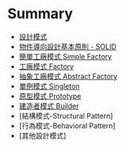 # Summary
* [設計模式](overall.md)
* [物件導向設計基本原則 - SOLID](oodPrinciple.md)	
* [簡單工廠模式 Simple Factory](simpleFactory.md)
* [工廠模式 Factory](factory.md)
* [抽象工廠模式 Abstract Factory](abstractFactory.md)
* [單例模式 Singleton](singleton.md)
* [原型模式 Prototype](prototype.md)
* [建造者模式 Builder](builder.md)
* [結構模式-Structural Pattern]
* [行為模式-Behavioral Pattern]
* [其他設計模式]
